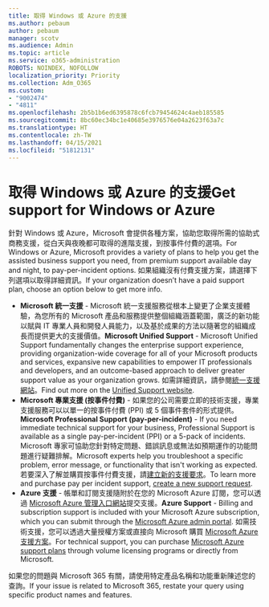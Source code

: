 ```yaml
---
title: 取得 Windows 或 Azure 的支援
ms.author: pebaum
author: pebaum
manager: scotv
ms.audience: Admin
ms.topic: article
ms.service: o365-administration
ROBOTS: NOINDEX, NOFOLLOW
localization_priority: Priority
ms.collection: Adm_O365
ms.custom:
- "9002474"
- "4811"
ms.openlocfilehash: 2b5b1b6ed6395878c6fcb79454624c4aeb185585
ms.sourcegitcommit: 8bc60ec34bc1e40685e3976576e04a2623f63a7c
ms.translationtype: HT
ms.contentlocale: zh-TW
ms.lasthandoff: 04/15/2021
ms.locfileid: "51812131"
---
```

# <a name="get-support-for-windows-or-azure"></a><span data-ttu-id="96916-102">取得 Windows 或 Azure 的支援</span><span class="sxs-lookup"><span data-stu-id="96916-102">Get support for Windows or Azure</span></span>

<span data-ttu-id="96916-103">針對 Windows 或 Azure，Microsoft 會提供各種方案，協助您取得所需的協助式商務支援，從白天與夜晚都可取得的進階支援，到按事件付費的選項。</span><span class="sxs-lookup"><span data-stu-id="96916-103">For Windows or Azure, Microsoft provides a variety of plans to help you get the assisted business support you need, from premium support available day and night, to pay-per-incident options.</span></span> <span data-ttu-id="96916-104">如果組織沒有付費支援方案，請選擇下列選項以取得詳細資訊。</span><span class="sxs-lookup"><span data-stu-id="96916-104">If your organization doesn’t have a paid support plan, choose an option below to get more info.</span></span>

- <span data-ttu-id="96916-105">**Microsoft 統一支援** - Microsoft 統一支援服務從根本上變更了企業支援體驗，為您所有的 Microsoft 產品和服務提供整個組織涵蓋範圍，廣泛的新功能以賦與 IT 專業人員和開發人員能力，以及基於成果的方法以隨著您的組織成長而提供更大的支援價值。</span><span class="sxs-lookup"><span data-stu-id="96916-105">**Microsoft Unified Support** - Microsoft Unified Support fundamentally changes the enterprise support experience, providing organization-wide coverage for all of your Microsoft products and services, expansive new capabilities to empower IT professionals and developers, and an outcome-based approach to deliver greater support value as your organization grows.</span></span> <span data-ttu-id="96916-106">如需詳細資訊，請參閱[統一支援網站](https://aka.ms/unified-support)。</span><span class="sxs-lookup"><span data-stu-id="96916-106">Find out more on the [Unified Support website](https://aka.ms/unified-support).</span></span>
- <span data-ttu-id="96916-107">**Microsoft 專業支援 (按事件付費)** - 如果您的公司需要立即的技術支援，專業支援服務可以以單一的按事件付費 (PPI) 或 5 個事件套件的形式提供。</span><span class="sxs-lookup"><span data-stu-id="96916-107">**Microsoft Professional Support (pay-per-incident)** - If you need immediate technical support for your business, Professional Support is available as a single pay-per-incident (PPI) or a 5-pack of incidents.</span></span> <span data-ttu-id="96916-108">Microsoft 專家可協助您針對特定問題、錯誤訊息或無法如預期運作的功能問題進行疑難排解。</span><span class="sxs-lookup"><span data-stu-id="96916-108">Microsoft experts help you troubleshoot a specific problem, error message, or functionality that isn't working as expected.</span></span> <span data-ttu-id="96916-109">若要深入了解並購買按事件付費支援，請[建立新的支援要求](https://support.microsoft.com/supportforbusiness/productselection)。</span><span class="sxs-lookup"><span data-stu-id="96916-109">To learn more and purchase pay per incident support, [create a new support request](https://support.microsoft.com/supportforbusiness/productselection).</span></span>
- <span data-ttu-id="96916-110">**Azure 支援** - 帳單和訂閱支援隨附於在您的 Microsoft Azure 訂閱，您可以透過 [Microsoft Azure 管理入口網站](https://portal.azure.com/)提交支援。</span><span class="sxs-lookup"><span data-stu-id="96916-110">**Azure Support** - Billing and subscription support is included with your Microsoft Azure subscription, which you can submit through the [Microsoft Azure admin portal](https://portal.azure.com/).</span></span> <span data-ttu-id="96916-111">如需技術支援，您可以透過大量授權方案或直接向 Microsoft 購買 [Microsoft Azure 支援方案](https://azure.microsoft.com/support/plans/)。</span><span class="sxs-lookup"><span data-stu-id="96916-111">For technical support, you can purchase [Microsoft Azure support plans](https://azure.microsoft.com/support/plans/) through volume licensing programs or directly from Microsoft.</span></span>

<span data-ttu-id="96916-112">如果您的問題與 Microsoft 365 有關，請使用特定產品名稱和功能重新陳述您的查詢。</span><span class="sxs-lookup"><span data-stu-id="96916-112">If your issue is related to Microsoft 365, restate your query using specific product names and features.</span></span>
